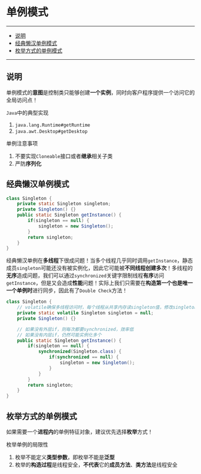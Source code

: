 # 单例模式

---

- [说明](#说明)
- [经典懒汉单例模式](#经典懒汉单例模式)
- [枚举方式的单例模式](#枚举方式的单例模式)

---

## 说明

单例模式的**意图**是控制类只能够创建**一个实例**，同时向客户程序提供一个访问它的全局访问点！

`Java`中的典型实现
1. `java.lang.Runtime#getRuntime`
2. `java.awt.Desktop#getDesktop`

单例注意事项
1. 不要实现`Cloneable`接口或者**继承**相关子类
2. 严防**序列化**

## 经典懒汉单例模式

```Java
class Singleton {
	private static Singleton singleton;
	private Singleton() {}
	public static Singleton getInstance() {
		if(singleton == null) {
			singleton = new Singleton();
		}
		return singleton;
	}
}
```

经典懒汉单例在**多线程**下很成问题！当多个线程几乎同时调用`getInstance`，静态成员`singleton`可能还没有被实例化，因此它可能被**不同线程创建多次**！多线程的**无序**造成问题，我们可以通过`synchronized`关键字限制线程**有序**访问`getInstance`，但是又会造成**性能**问题！实际上我们只需要在**构造第一个也是唯一一个单例时**进行同步，因此有了`Double Check`方法！

```Java
class Singleton {
	// volatile确保多线程访问时，每个线程从共享内存读singleton值，修改singleton也必须将新值回写到共享内存
	private static volatile Singleton singleton = null;
	private Singleton() {}

	// 如果没有外层if，则每次都要synchronized，效率低
	// 如果没有内层if，仍然可能实例化多个
	public static Singleton getInstance() {
		if(singleton == null) {
			synchronized(Singleton.class) {
				if(synchronized == null) {
					singleton = new Singleton();
				}
			}
		}
		return singleton;
	}
}
```

## 枚举方式的单例模式

如果需要一个**进程内**的单例特征对象，建议优先选择**枚举**方式！

枚举单例的局限性
1. 枚举不能定义**类型参数**，即枚举不能是**泛型**
2. 枚举的**构造过程**是线程安全，**不代表**它的**成员方法**、**类方法**是线程安全

